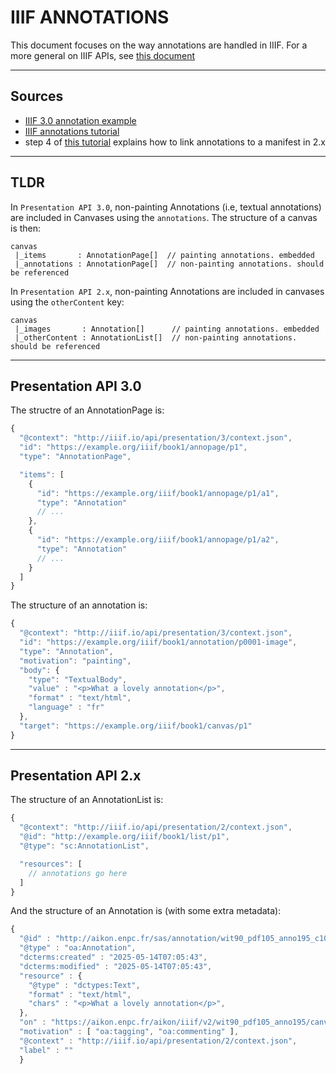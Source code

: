 # IIIF ANNOTATIONS

This document focuses on the way annotations are handled in IIIF. For a more general on IIIF APIs, see [this document](./1_iiif_apis.md)

---

## Sources

- [IIIF 3.0 annotation example](https://iiif.io/api/cookbook/recipe/0266-full-canvas-annotation/)
- [IIIF annotations tutorial](https://training.iiif.io/iiif-online-workshop/day-four/annotations-and-annotation-lists.html)
- step 4 of [this tutorial](https://training.iiif.io/iiif-online-workshop/day-four/annotation-linking.html) explains how to link annotations to a manifest in 2.x

---

## TLDR

In `Presentation API 3.0`, non-painting Annotations (i.e, textual annotations) are included in Canvases using the `annotations`. The structure of a canvas is then:

```
canvas
 |_items       : AnnotationPage[]  // painting annotations. embedded
 |_annotations : AnnotationPage[]  // non-painting annotations. should be referenced
```

In `Presentation API 2.x`, non-painting Annotations are included in canvases using the `otherContent` key:

```
canvas
 |_images       : Annotation[]      // painting annotations. embedded
 |_otherContent : AnnotationList[]  // non-painting annotations. should be referenced
```

---

## Presentation API 3.0

The structre of an AnnotationPage is: 

```js
{
  "@context": "http://iiif.io/api/presentation/3/context.json",
  "id": "https://example.org/iiif/book1/annopage/p1",
  "type": "AnnotationPage",

  "items": [
    {
      "id": "https://example.org/iiif/book1/annopage/p1/a1",
      "type": "Annotation"
      // ...
    },
    {
      "id": "https://example.org/iiif/book1/annopage/p1/a2",
      "type": "Annotation"
      // ...
    }
  ]
}
```

The structure of an annotation is:

```js
{
  "@context": "http://iiif.io/api/presentation/3/context.json",
  "id": "https://example.org/iiif/book1/annotation/p0001-image",
  "type": "Annotation",
  "motivation": "painting",
  "body": {
    "type": "TextualBody",
    "value" : "<p>What a lovely annotation</p>",
    "format" : "text/html",
    "language" : "fr"
  },
  "target": "https://example.org/iiif/book1/canvas/p1"
}
```

---

## Presentation API 2.x

The structure of an AnnotationList is:

```js
{
  "@context": "http://iiif.io/api/presentation/2/context.json",
  "@id": "http://example.org/iiif/book1/list/p1",
  "@type": "sc:AnnotationList",

  "resources": [
    // annotations go here 
  ] 
}
```

And the structure of an Annotation is (with some extra metadata):

```js
{
  "@id" : "http://aikon.enpc.fr/sas/annotation/wit90_pdf105_anno195_c10_69f692ce732f42698208c05515d085de",
  "@type" : "oa:Annotation",
  "dcterms:created" : "2025-05-14T07:05:43",
  "dcterms:modified" : "2025-05-14T07:05:43",
  "resource" : {
    "@type" : "dctypes:Text",
    "format" : "text/html",
    "chars" : "<p>What a lovely annotation</p>",
  },
  "on" : "https://aikon.enpc.fr/aikon/iiif/v2/wit90_pdf105_anno195/canvas/c10.json#xywh=258,591,1016,738",
  "motivation" : [ "oa:tagging", "oa:commenting" ],
  "@context" : "http://iiif.io/api/presentation/2/context.json",
  "label" : ""
  }
```
